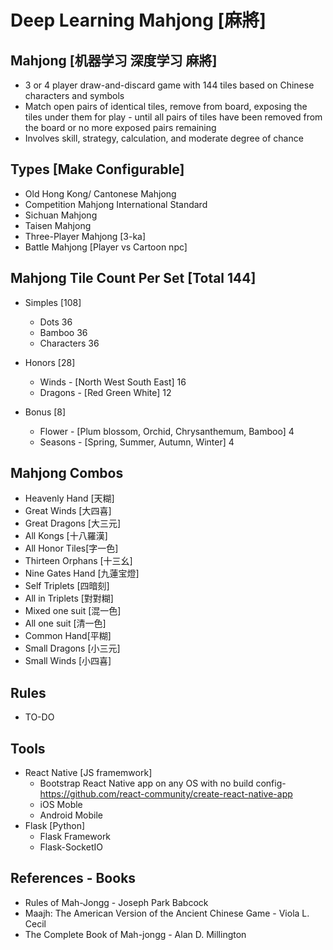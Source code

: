 # Deep Learning Mahjong [麻將]

## Mahjong [机器学习 深度学习 麻將] 
* 3 or 4 player draw-and-discard game with 144 tiles based on Chinese characters and symbols
* Match open pairs of identical tiles, remove from board, exposing the tiles under them for play - until all pairs of tiles have been removed from the board or no more exposed pairs remaining
* Involves skill, strategy, calculation, and moderate degree of chance


## Types [Make Configurable]
* Old Hong Kong/ Cantonese Mahjong
* Competition Mahjong International Standard
* Sichuan Mahjong
* Taisen Mahjong
* Three-Player Mahjong [3-ka]
* Battle Mahjong [Player vs Cartoon npc]


## Mahjong Tile Count Per Set [Total 144]
* Simples [108]
    * Dots 36
    * Bamboo 36
    * Characters 36

* Honors [28]
    * Winds - [North West South East] 16
    * Dragons - [Red Green White] 12

* Bonus [8]
    * Flower - [Plum blossom, Orchid, Chrysanthemum, Bamboo] 4
    * Seasons - [Spring, Summer, Autumn, Winter] 4

## Mahjong Combos 
* Heavenly Hand [天糊]
* Great Winds [大四喜]
* Great Dragons [大三元]
* All Kongs [十八羅漢]
* All Honor Tiles[字一色]
* Thirteen Orphans [十三幺]
* Nine Gates Hand [九蓮宝燈]
* Self Triplets [四暗刻]
* All in Triplets [對對糊]
* Mixed one suit [混一色]
* All one suit [清一色]
* Common Hand[平糊]
* Small Dragons [小三元]
* Small Winds [小四喜]

## Rules
* TO-DO


## Tools
* React Native [JS framemwork]
   * Bootstrap React Native app on any OS with no build config- https://github.com/react-community/create-react-native-app
   * iOS Moble
   * Android Mobile
* Flask [Python]
   * Flask Framework
   * Flask-SocketIO


## References - Books
* Rules of Mah-Jongg - Joseph Park Babcock
* Maajh: The American Version of the Ancient Chinese Game - Viola L. Cecil
* The Complete Book of Mah-jongg - Alan D. Millington
